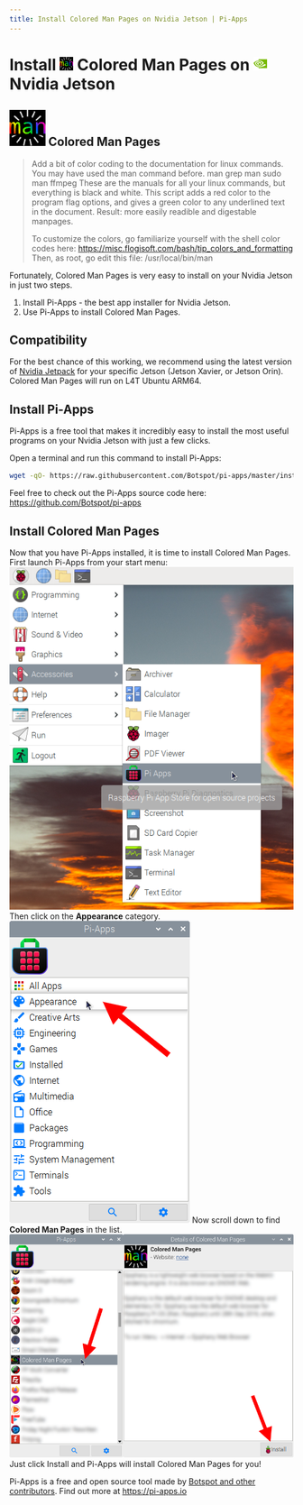 ```yaml
---
title: Install Colored Man Pages on Nvidia Jetson | Pi-Apps
---
```

<div class="simple-install-content content">

# Install <img src="/img/app-icons/Colored Man Pages/icon-64.png" height=24> Colored Man Pages on <img src=/img/other-icons/nvidia-icon.svg height=24> Nvidia Jetson

## <img src="/img/app-icons/Colored Man Pages/icon-64.png"> Colored Man Pages
> Add a bit of color coding to the documentation for linux commands.
> You may have used the man command before.
> man grep
> man sudo
> man ffmpeg
> These are the manuals for all your linux commands, but everything is black and white. This script adds a red color to the program flag options, and gives a green color to any underlined text in the document. Result: more easily readible and digestable manpages.
> 
> To customize the colors, go familiarize yourself with the shell color codes here: https://misc.flogisoft.com/bash/tip_colors_and_formatting
> Then, as root, go edit this file: /usr/local/bin/man

Fortunately, Colored Man Pages is very easy to install on your Nvidia Jetson in just two steps.
1. Install Pi-Apps - the best app installer for Nvidia Jetson.
2. Use Pi-Apps to install Colored Man Pages.
</div>
<div class="simple-install-content content">

## Compatibility
For the best chance of this working, we recommend using the latest version of [Nvidia Jetpack](https://developer.nvidia.com/embedded/jetpack-archive) for your specific Jetson (Jetson Xavier, or Jetson Orin).
Colored Man Pages will run on L4T Ubuntu ARM64.
</div>
<div class="simple-install-content content">

## Install Pi-Apps

Pi-Apps is a free tool that makes it incredibly easy to install the most useful programs on your Nvidia Jetson with just a few clicks.

Open a terminal and run this command to install Pi-Apps:
```bash
wget -qO- https://raw.githubusercontent.com/Botspot/pi-apps/master/install | bash
```
Feel free to check out the Pi-Apps source code here: https://github.com/Botspot/pi-apps
</div>
<div class="simple-install-content content">

## Install Colored Man Pages

Now that you have Pi-Apps installed, it is time to install Colored Man Pages.
First launch Pi-Apps from your start menu:
<img src="/img/start-menu.png">
Then click on the <b>Appearance</b> category.
<img src="/img/category-selections/Appearance.png">
Now scroll down to find <b>Colored Man Pages</b> in the list.
<img src="/img/app-icons/Colored Man Pages/app-selection.png">
Just click Install and Pi-Apps will install Colored Man Pages for you!
</div>
<div class="simple-install-content content">

Pi-Apps is a free and open source tool made by [Botspot and other contributors](/about/#contributors). Find out more at https://pi-apps.io
</div>
